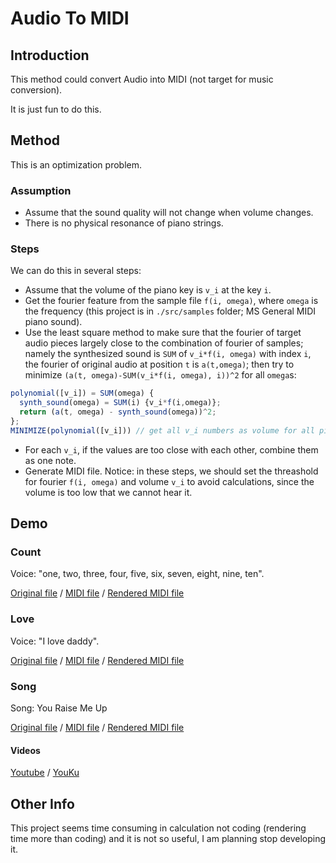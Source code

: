 # Audio To MIDI
## Introduction
This method could convert Audio into MIDI (not target for music conversion).

It is just fun to do this.
## Method
This is an optimization problem. 
### Assumption
* Assume that the sound quality will not change when volume changes.
* There is no physical resonance of piano strings.
### Steps
We can do this in several steps:
* Assume that the volume of the piano key is `v_i` at the key `i`.
* Get the fourier feature from the sample file `f(i, omega)`, where `omega` is the frequency (this project is in `./src/samples` folder; MS General MIDI piano sound).
* Use the least square method to make sure that the fourier of target audio pieces largely close to the combination of fourier of samples; namely the synthesized sound is `SUM` of `v_i*f(i, omega)` with index `i`, the fourier of original audio at position `t` is `a(t,omega)`; then try to minimize `(a(t, omega)-SUM(v_i*f(i, omega), i))^2` for all `omega`s: 
```javascript
polynomial([v_i]) = SUM(omega) {
  synth_sound(omega) = SUM(i) {v_i*f(i,omega)};
  return (a(t, omega) - synth_sound(omega))^2;
};
MINIMIZE(polynomial([v_i])) // get all v_i numbers as volume for all piano keys
```
* For each `v_i`, if the values are too close with each other, combine them as one note.
* Generate MIDI file.
Notice: in these steps, we should set the threashold for fourier `f(i, omega)` and volume `v_i` to avoid calculations, since the volume is too low that we cannot hear it.
## Demo
### Count
Voice: "one, two, three, four, five, six, seven, eight, nine, ten".

[Original file](https://github.com/RobertBoganKang/audio_to_midi/blob/master/src/count.wav)
/
[MIDI file](https://github.com/RobertBoganKang/audio_to_midi/blob/master/demo/count.mid)
/
[Rendered MIDI file](https://github.com/RobertBoganKang/audio_to_midi/blob/master/demo/count%20render.ogg)
### Love
Voice: "I love daddy".

[Original file](https://github.com/RobertBoganKang/audio_to_midi/blob/master/src/love.wav)
/
[MIDI file](https://github.com/RobertBoganKang/audio_to_midi/blob/master/demo/love.mid)
/
[Rendered MIDI file](https://github.com/RobertBoganKang/audio_to_midi/blob/master/demo/love%20render.ogg)
### Song
Song: You Raise Me Up

[Original file](https://github.com/RobertBoganKang/audio_to_midi/blob/master/demo/song%20original.ogg)
/
[MIDI file](https://github.com/RobertBoganKang/audio_to_midi/blob/master/demo/song.mid)
/
[Rendered MIDI file](https://github.com/RobertBoganKang/audio_to_midi/blob/master/demo/song%20render.ogg)
#### Videos
[Youtube](https://www.youtube.com/watch?v=ZVt8LEBRmn8&feature=youtu.be)
/
[YouKu](http://v.youku.com/v_show/id_XMzI5NzQyMjUwNA==.html)
## Other Info
This project seems time consuming in calculation not coding (rendering time more than coding) and it is not so useful, I am planning stop developing it.

